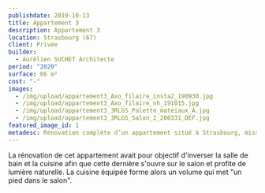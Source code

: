 ```yaml
---
publishdate: 2019-10-13
title: Appartement 3
description: Appartement 3
location: Strasbourg (67)
client: Privée
builder:
  - Aurélien SUCHET Architecte
period: "2020"
surface: 66 m²
cost: "-"
images:
  - /img/upload/appartement3_Axo_filaire_insta2_190930.jpg
  - /img/upload/appartement3_Axo_filaire_nh_191015.jpg
  - /img/upload/appartement3_3RLGS_Palette_matéiaux_A.jpg
  - /img/upload/appartement3_3RLGS_Salon_2_200331_DEF.jpg
featured_image_id: 1
metadesc: Rénovation complète d’un appartement situé à Strasbourg, mission complète.
---
```


La rénovation de cet appartement avait pour objectif d'inverser la salle de bain et la cuisine afin que cette dernière s'ouvre sur le salon et profite de lumière naturelle. La cuisine équipée forme alors un volume qui met "un pied dans le salon".
 
